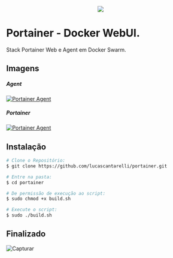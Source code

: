 
<p align="center">
    <img src="https://user-images.githubusercontent.com/15838096/116130792-0395e500-a6a2-11eb-82d9-d3809881f98e.png">
</p>

# Portainer - Docker WebUI.
<p align="justify"> Stack Portainer Web e Agent em Docker Swarm. </p>

## Imagens
##### Agent
<a href="https://hub.docker.com/r/portainer/agent">![Portainer Agent](https://img.shields.io/docker/v/portainer/agent?style=for-the-badge)</a>
##### Portainer
<a href="https://hub.docker.com/r/portainer/portainer-ce/">![Portainer Agent](https://img.shields.io/docker/v/portainer/portainer?style=for-the-badge)</a>

## Instalação
```bash
# Clone o Repositório:
$ git clone https://github.com/lucascantarelli/portainer.git

# Entre na pasta:
$ cd portainer

# De permissão de execução ao script:
$ sudo chmod +x build.sh

# Execute o script:
$ sudo ./build.sh
```
## Finalizado
![Capturar](https://user-images.githubusercontent.com/15838096/116319825-92336080-a78d-11eb-8e03-324a650be2c9.PNG)
